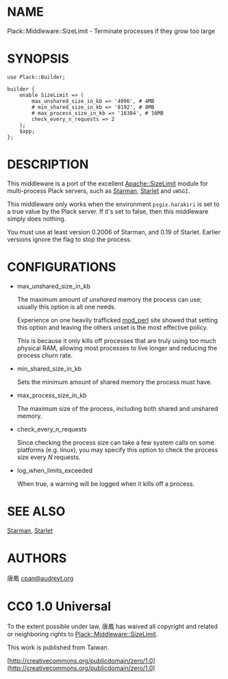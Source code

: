 # NAME

Plack::Middleware::SizeLimit - Terminate processes if they grow too large

# SYNOPSIS

    use Plack::Builder;

    builder {
        enable SizeLimit => (
            max_unshared_size_in_kb => '4096', # 4MB
            # min_shared_size_in_kb => '8192', # 8MB
            # max_process_size_in_kb => '16384', # 16MB
            check_every_n_requests => 2
        );
        $app;
    };

# DESCRIPTION

This middleware is a port of the excellent [Apache::SizeLimit](https://metacpan.org/pod/Apache::SizeLimit) module
for multi-process Plack servers, such as [Starman](https://metacpan.org/pod/Starman), [Starlet](https://metacpan.org/pod/Starlet) and `uWSGI`.

This middleware only works when the environment `psgix.harakiri` is
set to a true value by the Plack server.  If it's set to false, then this
middleware simply does nothing.

You must use at least version 0.2006 of Starman, and 0.19 of Starlet.  Earlier versions
ignore the flag to stop the process.

# CONFIGURATIONS

- max\_unshared\_size\_in\_kb

    The maximum amount of _unshared_ memory the process can use;
    usually this option is all one needs.

    Experience on one heavily trafficked [mod\_perl](https://metacpan.org/pod/mod_perl) site showed that
    setting this option and leaving the others unset is the most effective
    policy.

    This is because it only kills off processes that are truly using too much
    physical RAM, allowing most processes to live longer and reducing the
    process churn rate.

- min\_shared\_size\_in\_kb

    Sets the minimum amount of shared memory the process must have.

- max\_process\_size\_in\_kb

    The maximum size of the process, including both shared and unshared memory.

- check\_every\_n\_requests

    Since checking the process size can take a few system calls on some
    platforms (e.g. linux), you may specify this option to check the process
    size every _N_ requests.

- log\_when\_limits\_exceeded

    When true, a warning will be logged when it kills off a process.

# SEE ALSO

[Starman](https://metacpan.org/pod/Starman), [Starlet](https://metacpan.org/pod/Starlet)

# AUTHORS

唐鳳 <cpan@audreyt.org>

# CC0 1.0 Universal

To the extent possible under law, 唐鳳 has waived all copyright and related
or neighboring rights to [Plack::Middleware::SizeLimit](https://metacpan.org/pod/Plack::Middleware::SizeLimit).

This work is published from Taiwan.

[http://creativecommons.org/publicdomain/zero/1.0](http://creativecommons.org/publicdomain/zero/1.0)
